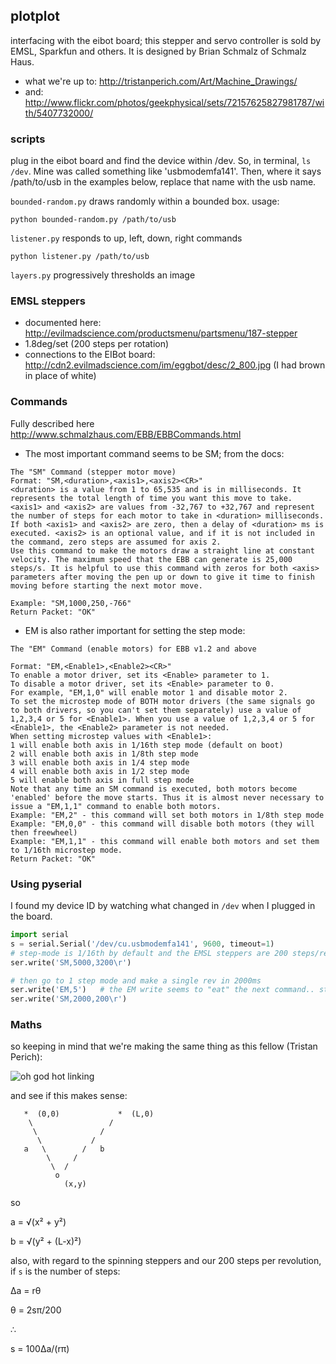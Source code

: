 ## plotplot
interfacing with the eibot board; this stepper and servo controller is sold by EMSL, Sparkfun and others.  It is designed by Brian Schmalz of Schmalz Haus. 
 
 - what we're up to: http://tristanperich.com/Art/Machine_Drawings/
 - and: http://www.flickr.com/photos/geekphysical/sets/72157625827981787/with/5407732000/


### scripts
plug in the eibot board and find the device within /dev.  So, in terminal, ```ls /dev```.  Mine was called something
like 'usbmodemfa141'.  Then, where it says /path/to/usb in the examples below, replace that name with the usb name.

```bounded-random.py``` draws randomly within a bounded box.  usage:

```
python bounded-random.py /path/to/usb
```

```listener.py``` responds to up, left, down, right commands

```
python listener.py /path/to/usb
```

```layers.py``` progressively thresholds an image


### EMSL steppers

 - documented here: http://evilmadscience.com/productsmenu/partsmenu/187-stepper
 - 1.8deg/set (200 steps per rotation)
 - connections to the EIBot board: http://cdn2.evilmadscience.com/im/eggbot/desc/2_800.jpg (I had brown in place of white)


### Commands
Fully described here http://www.schmalzhaus.com/EBB/EBBCommands.html
 
 - The most important command seems to be SM; from the docs:

```
The "SM" Command (stepper motor move)
Format: "SM,<duration>,<axis1>,<axis2><CR>"
<duration> is a value from 1 to 65,535 and is in milliseconds. It represents the total length of time you want this move to take. 
<axis1> and <axis2> are values from -32,767 to +32,767 and represent the number of steps for each motor to take in <duration> milliseconds.  If both <axis1> and <axis2> are zero, then a delay of <duration> ms is executed. <axis2> is an optional value, and if it is not included in the command, zero steps are assumed for axis 2.
Use this command to make the motors draw a straight line at constant velocity. The maximum speed that the EBB can generate is 25,000 steps/s. It is helpful to use this command with zeros for both <axis> parameters after moving the pen up or down to give it time to finish moving before starting the next motor move.

Example: "SM,1000,250,-766"
Return Packet: "OK"
```

 - EM is also rather important for setting the step mode:

```
The "EM" Command (enable motors) for EBB v1.2 and above

Format: "EM,<Enable1>,<Enable2><CR>"
To enable a motor driver, set its <Enable> parameter to 1. 
To disable a motor driver, set its <Enable> parameter to 0.
For example, "EM,1,0" will enable motor 1 and disable motor 2.
To set the microstep mode of BOTH motor drivers (the same signals go to both drivers, so you can't set them separately) use a value of 1,2,3,4 or 5 for <Enable1>. When you use a value of 1,2,3,4 or 5 for <Enable1>, the <Enable2> parameter is not needed.
When setting microstep values with <Enable1>:
1 will enable both axis in 1/16th step mode (default on boot)
2 will enable both axis in 1/8th step mode
3 will enable both axis in 1/4 step mode
4 will enable both axis in 1/2 step mode
5 will enable both axis in full step mode
Note that any time an SM command is executed, both motors become 'enabled' before the move starts. Thus it is almost never necessary to issue a "EM,1,1" command to enable both motors.
Example: "EM,2" - this command will set both motors in 1/8th step mode
Example: "EM,0,0" - this command will disable both motors (they will then freewheel)
Example: "EM,1,1" - this command will enable both motors and set them to 1/16th microstep mode.
Return Packet: "OK"
```

### Using pyserial
I found my device ID by watching what changed in `/dev` when I plugged in the board.

```python
import serial
s = serial.Serial('/dev/cu.usbmodemfa141', 9600, timeout=1)
# step-mode is 1/16th by default and the EMSL steppers are 200 steps/rev so this is a full rev in 5000ms
ser.write('SM,5000,3200\r')

# then go to 1 step mode and make a single rev in 2000ms
ser.write('EM,5')   # the EM write seems to "eat" the next command.. still puzzling over this
ser.write('SM,2000,200\r')
```


### Maths
so keeping in mind that we're making the same thing as this fellow (Tristan Perich):

![oh god hot linking](http://tristanperich.com/Art/Machine_Drawings/images/Perich_Tristan_Machine_Drawing_Philoctetes_Small_Process.jpg)

and see if this makes sense:

```
   *  (0,0)             *  (L,0)
    \                 /
     \              /
      \           /
   a   \        /   b
        \     /
         \  /
          o
            (x,y)
```

so 

  a = &radic;(x&sup2; + y&sup2;)
  
  b = &radic;(y&sup2; + (L-x)&sup2;)

also, with regard to the spinning steppers and our 200 steps per revolution, if ```s``` is the number of steps:

  &Delta;a = r&theta;
  
  &theta; = 2s&pi;/200
  
  &there4;
  
  s = 100&Delta;a/(r&pi;)

